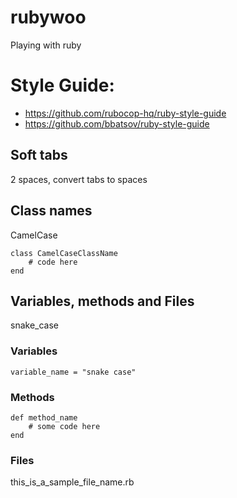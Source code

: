 # rubywoo
Playing with ruby

# Style Guide:

- https://github.com/rubocop-hq/ruby-style-guide
- https://github.com/bbatsov/ruby-style-guide

## Soft tabs
2 spaces, convert tabs to spaces

## Class names
CamelCase
```
class CamelCaseClassName
	# code here
end
```

## Variables, methods and Files
snake_case

### Variables
`variable_name = "snake case"`

### Methods
```
def method_name
	# some code here
end
```

### Files
this_is_a_sample_file_name.rb
